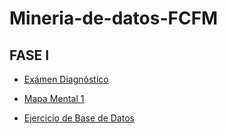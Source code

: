 # Mineria-de-datos-FCFM
## FASE I
- [Exámen Diagnóstico](https://github.com/OrlandoGaSa/MIneria-de-datos-FCFM/blob/main/Ex%C3%A1men_1811901.pdf)

- [Mapa Mental 1](https://github.com/OrlandoGaSa/MIneria-de-datos-FCFM/blob/main/Mapa%20mental%20_1_1811901.pdf)

- [Ejercicio de Base de Datos](https://github.com/aadrieel/MineriaDeDatos/blob/main/Equipo_3_Ejercicio%20Base%20de%20Datos.pdf)
